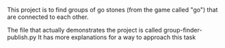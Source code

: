 This project is to find groups of go stones (from the game called "go") that are connected to each other.

The file that actually demonstrates the project is called group-finder-publish.py
It has more explanations for a way to approach this task
